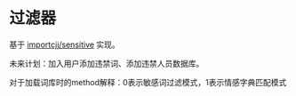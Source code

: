 # 过滤器

基于 [importcjj/sensitive](https://github.com/importcjj/sensitive) 实现。

未来计划：加入用户添加违禁词、添加违禁人员数据库。

对于加载词库时的method解释：0表示敏感词过滤模式，1表示情感字典匹配模式